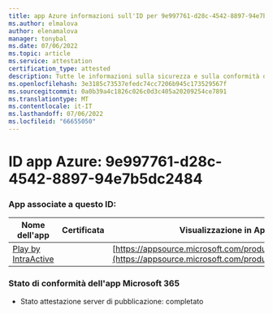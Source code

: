 ```yaml
---
title: app Azure informazioni sull'ID per 9e997761-d28c-4542-8897-94e7b5dc2484
ms.author: elmalova
author: elenamalova
manager: tonybal
ms.date: 07/06/2022
ms.topic: article
ms.service: attestation
certification_type: attested
description: Tutte le informazioni sulla sicurezza e sulla conformità disponibili per 9e997761-d28c-4542-8897-94e7b5dc2484.
ms.openlocfilehash: 3e3185c73537efedc74cc7206b945c173529567f
ms.sourcegitcommit: 0a0b39a4c1826c026c0d3c405a20209254ce7891
ms.translationtype: MT
ms.contentlocale: it-IT
ms.lasthandoff: 07/06/2022
ms.locfileid: "66655050"
---
```

# <a name="azure-app-id-9e997761-d28c-4542-8897-94e7b5dc2484"></a>ID app Azure: 9e997761-d28c-4542-8897-94e7b5dc2484


### <a name="apps-associated-with-this-id"></a>App associate a questo ID:
| **Nome dell'app** | **Certificata** | **Visualizzazione in AppSource** |
|--------------|---------------|-----------------------|
| [Play by IntraActive](../forward/WA200004169.md) |  | [https://appsource.microsoft.com/product/office/WA200004169](https://appsource.microsoft.com/product/office/WA200004169) |

### <a name="microsoft-365-app-compliance-status"></a>Stato di conformità dell'app Microsoft 365
- Stato attestazione server di pubblicazione: completato
